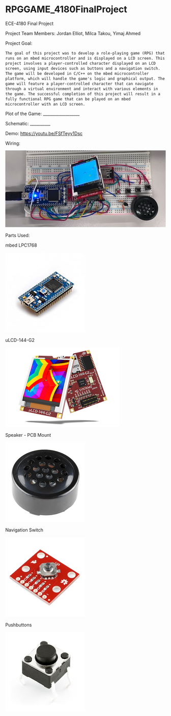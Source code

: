 # RPGGAME_4180FinalProject
ECE-4180 Final Project

Project Team Members:
  Jordan Elliot, Milca Takou, Yimaj Ahmed

Project Goal:
  
    The goal of this project was to develop a role-playing game (RPG) that runs on an mbed microcontroller and is displayed on a LCD screen. This project involves a player-controlled character displayed on an LCD screen, using input devices such as buttons and a navigation switch. The game will be developed in C/C++ on the mbed microcontroller platform, which will handle the game's logic and graphical output. The game will feature a player-controlled character that can navigate through a virtual environment and interact with various elements in the game. The successful completion of this project will result in a fully functional RPG game that can be played on an mbed microcontroller with an LCD screen.

Plot of the Game:
      __________________

Schematic:
      __________
    
Demo:
        https://youtu.be/FSfTeyy1Dsc

Wiring:

![Screenshot](images/Wiring.png)

Parts Used:​

mbed LPC1768​

![Screenshot](images/mbedlpc.jpg)

uLCD-144-G2​

![Screenshot](images/uLCD-144-G2.jpg)
  
Speaker - PCB Mount​

![Screenshot](images/PCBMountSpeaker.jpg)

Navigation Switch​

![Screenshot](images/NavigationSwitch.jpg) 

Pushbuttons

![Screenshot](images/Pushbutton.jpg)



  
